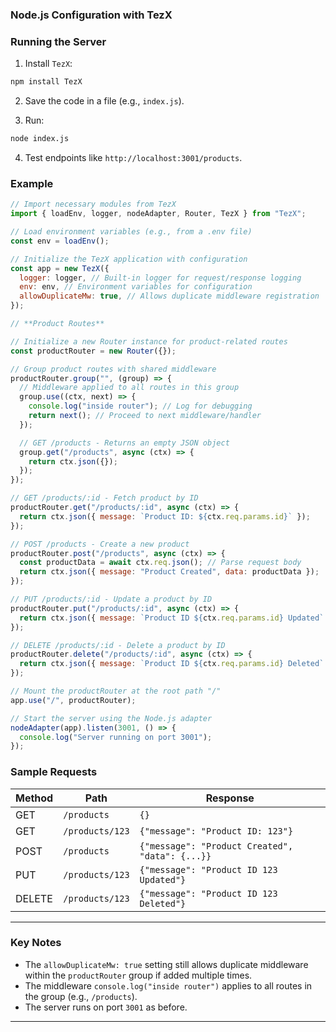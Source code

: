 ### **Node.js Configuration with TezX**

### **Running the Server**

1. Install `TezX`:

```bash
npm install TezX
```

2. Save the code in a file (e.g., `index.js`).

3. Run:

```bash
node index.js
```

4. Test endpoints like `http://localhost:3001/products`.

### **Example**

```javascript
// Import necessary modules from TezX
import { loadEnv, logger, nodeAdapter, Router, TezX } from "TezX";

// Load environment variables (e.g., from a .env file)
const env = loadEnv();

// Initialize the TezX application with configuration
const app = new TezX({
  logger: logger, // Built-in logger for request/response logging
  env: env, // Environment variables for configuration
  allowDuplicateMw: true, // Allows duplicate middleware registration
});

// **Product Routes**

// Initialize a new Router instance for product-related routes
const productRouter = new Router({});

// Group product routes with shared middleware
productRouter.group("", (group) => {
  // Middleware applied to all routes in this group
  group.use((ctx, next) => {
    console.log("inside router"); // Log for debugging
    return next(); // Proceed to next middleware/handler
  });

  // GET /products - Returns an empty JSON object
  group.get("/products", async (ctx) => {
    return ctx.json({});
  });
});

// GET /products/:id - Fetch product by ID
productRouter.get("/products/:id", async (ctx) => {
  return ctx.json({ message: `Product ID: ${ctx.req.params.id}` });
});

// POST /products - Create a new product
productRouter.post("/products", async (ctx) => {
  const productData = await ctx.req.json(); // Parse request body
  return ctx.json({ message: "Product Created", data: productData });
});

// PUT /products/:id - Update a product by ID
productRouter.put("/products/:id", async (ctx) => {
  return ctx.json({ message: `Product ID ${ctx.req.params.id} Updated` });
});

// DELETE /products/:id - Delete a product by ID
productRouter.delete("/products/:id", async (ctx) => {
  return ctx.json({ message: `Product ID ${ctx.req.params.id} Deleted` });
});

// Mount the productRouter at the root path "/"
app.use("/", productRouter);

// Start the server using the Node.js adapter
nodeAdapter(app).listen(3001, () => {
  console.log("Server running on port 3001");
});
```

### **Sample Requests**

| Method | Path            | Response                                        |
| ------ | --------------- | ----------------------------------------------- |
| GET    | `/products`     | `{}`                                            |
| GET    | `/products/123` | `{"message": "Product ID: 123"}`                |
| POST   | `/products`     | `{"message": "Product Created", "data": {...}}` |
| PUT    | `/products/123` | `{"message": "Product ID 123 Updated"}`         |
| DELETE | `/products/123` | `{"message": "Product ID 123 Deleted"}`         |

---

### **Key Notes**

- The `allowDuplicateMw: true` setting still allows duplicate middleware within the `productRouter` group if added multiple times.
- The middleware `console.log("inside router")` applies to all routes in the group (e.g., `/products`).
- The server runs on port `3001` as before.

---
